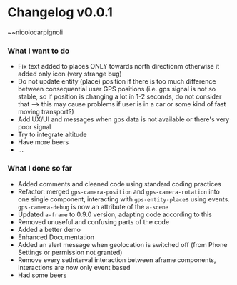 # Changelog v0.0.1
~~nicolocarpignoli

### What I want to do

- Fix text added to places ONLY towards north directionm otherwise it added only icon (very strange bug)
- Do not update entity (place) position if there is too much difference between consequential user GPS positions (i.e. gps signal is not so stable, so if position is changing a lot in 1-2 seconds, do not consider that --> this may cause problems if user is in a car or some kind of fast moving transport?)
- Add UX/UI and messages when gps data is not available or there's very poor signal
- Try to integrate altitude
- Have more beers
- ...

### What I done so far

- Added comments and cleaned code using standard coding practices
- Refactor: merged `gps-camera-position` and `gps-camera-rotation` into one single component, interacting with `gps-entity-place`s using events. `gps-camera-debug` is now an attribute of the `a-scene`
- Updated `a-frame` to 0.9.0 version, adapting code according to this
- Removed unuseful and confusing parts of the code
- Added a better demo
- Enhanced Documentation
- Added an alert message when geolocation is switched off (from Phone Settings or permission not granted)
- Remove every setInterval interaction between aframe components, interactions are now only event based
- Had some beers